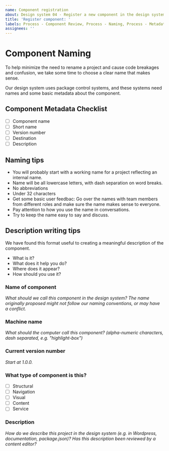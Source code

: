 ```yaml
---
name: Component registration
about: Design system 04 - Register a new component in the design system
title: 'Register component: '
labels: Process - Component Review, Process - Naming, Process - Metadata
assignees: ''
---
```


# Component Naming

To help minimize the need to rename a project and cause code breakages and confusion, we take some time to choose a clear name that makes sense.

Our design system uses package control systems, and these systems need names and some basic metadata about the component.

## Component Metadata Checklist
- [ ] Component name
- [ ] Short name
- [ ] Version number
- [ ] Destination
- [ ] Description

## Naming tips
* You will probably start with a working name for a project reflecting an internal name.
* Name will be all lowercase letters, with dash separation on word breaks.
* No abbreviations
* Under 32 characters
* Get some basic user feedbac: Go over the names with team members from different roles and make sure the name makes sense to everyone.
* Pay attention to how you use the name in conversations.
* Try to keep the name easy to say and discuss.

## Description writing tips
We have found this format useful to creating a meaningful description of the component.
* What is it?
* What does it help you do?
* Where does it appear?
* How should you use it?

### Name of component
*What should we call this component in the design system? The name originally proposed might not follow our naming conventions, or may have a conflict.*

### Machine name
*What should the computer call this component? (alpha-numeric characters, dash separated, e.g. "highlight-box")* 

### Current version number
*Start at 1.0.0.*

### What type of component is this?
- [ ] Structural
- [ ] Navigation
- [ ] Visual
- [ ] Content
- [ ] Service

### Description
*How do we describe this project in the design system (e.g. in Wordpress, documentation, package.json)? Has this description been reviewed by a content editor?*

